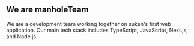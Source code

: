 ## We are manholeTeam
We are a development team working together on suken's first web application. Our main tech stack includes TypeScript, JavaScript, Next.js, and Node.js.
